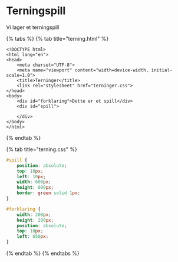 # Terningspill

Vi lager et terningspill

{% tabs %}
{% tab title="terning.html" %}
```markup
<!DOCTYPE html>
<html lang="en">
<head>
    <meta charset="UTF-8">
    <meta name="viewport" content="width=device-width, initial-scale=1.0">
    <title>Terninger</title>
    <link rel="stylesheet" href="terninger.css">
</head>
<body>
    <div id="forklaring">Dette er et spill</div>
    <div id="spill">
        
    </div>
</body>
</html>
```
{% endtab %}

{% tab title="terning.css" %}
```css
#spill {
    position: absolute;
    top: 10px;
    left: 10px;
    width: 600px;
    height: 600px;
    border: green solid 1px;
}

#forklaring {
    width: 200px;
    height: 200px;
    position: absolute;
    top: 10px;
    left: 650px;
}
```
{% endtab %}
{% endtabs %}

